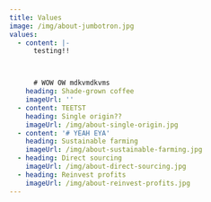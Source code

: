 ```yaml
---
title: Values
image: /img/about-jumbotron.jpg
values:
  - content: |-
      testing!!



      # WOW OW mdkvmdkvms
    heading: Shade-grown coffee
    imageUrl: ''
  - content: TEETST
    heading: Single origin??
    imageUrl: /img/about-single-origin.jpg
  - content: '# YEAH EYA'
    heading: Sustainable farming
    imageUrl: /img/about-sustainable-farming.jpg
  - heading: Direct sourcing
    imageUrl: /img/about-direct-sourcing.jpg
  - heading: Reinvest profits
    imageUrl: /img/about-reinvest-profits.jpg
---
```


